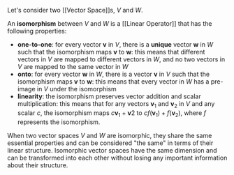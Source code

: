 Let's consider two [[Vector Space]]s, $V$ and $W$. 

An **isomorphism** between $V$ and $W$ is a [[Linear Operator]] that has the following properties:
- **one-to-one**: for every vector $\mathbf v$ in $V$, there is a **unique** vector $\mathbf w$ in $W$ such that the isomorphism maps $\mathbf v$ to $\mathbf w$: this means that different vectors in $V$ are mapped to different vectors in $W$, and no two vectors in $V$ are mapped to the same vector in $W$
- **onto**: for every vector $\mathbf w$ in $W$, there is a vector $\mathbf v$ in $V$ such that the isomorphism maps $\mathbf v$ to $\mathbf w$: this means that every vector in $W$ has a pre-image in $V$ under the isomorphism
- **linearity**: the isomorphism preserves vector addition and scalar multiplication: this means that for any vectors $\mathbf v_1$ and $\mathbf v_2$ in $V$ and any scalar $c$, the isomorphism maps $c\mathbf v_1 + \mathbf v2$ to $cf(\mathbf v_1) + f(\mathbf v_2)$, where $f$ represents the isomorphism.

When two vector spaces $V$ and $W$ are isomorphic, they share the same essential properties and can be considered "the same" in terms of their linear structure. 
Isomorphic vector spaces have the same dimension and can be transformed into each other without losing any important information about their structure.